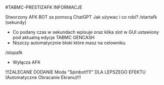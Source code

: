 #TABMC-PRESTIZAFK INFORMACJE

Stworzony AFK BOT za pomocą ChatGPT
Jak używac i co robi?
/startafk (sekundy)

- Co podany czas w sekundach wpisuje oraz klika slot w GUI ustawiony pod aktualną edycje TABMC GENCASH 
- Niszczy automatycznie bloki które masz na celowniku.

/stopafk
- Wyłącza AFK 

!!!ZALECANE DODANIE Moda "Spinbot!!1!" DLA LEPSZEGO EFEKTU (Automatyczne Obracanie Ekranu)!!!
